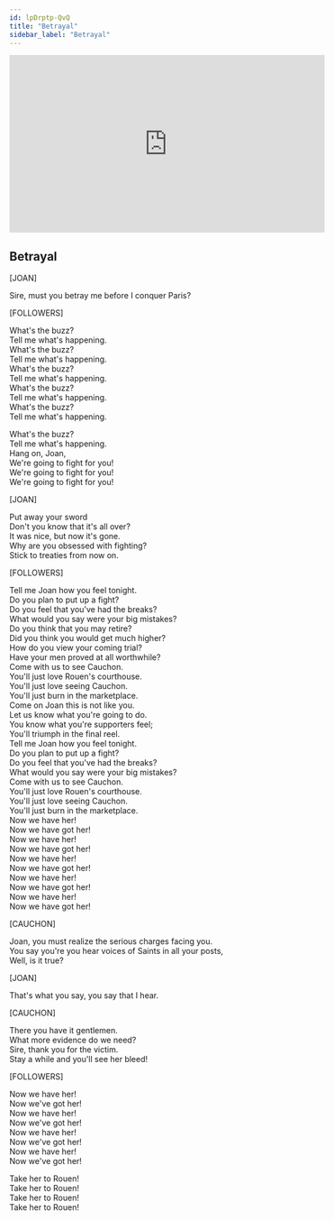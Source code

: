 ```yaml
---
id: lpDrptp-QvQ
title: "Betrayal"
sidebar_label: "Betrayal"
---
```


<div class="video-float-container">
  <iframe
    width="560"
    height="315"
    src="https://www.youtube.com/embed/lpDrptp-QvQ"
    title="YouTube video player"
    frameborder="0"
    allow="accelerometer; autoplay; clipboard-write; encrypted-media; gyroscope; picture-in-picture; web-share"
    referrerpolicy="strict-origin-when-cross-origin"
    allowfullscreen
  ></iframe>
</div>

## Betrayal

[JOAN]

Sire, must you betray me before I conquer Paris?

[FOLLOWERS]

What's the buzz?  
Tell me what's happening.   
What's the buzz?  
Tell me what's happening.  
What's the buzz?  
Tell me what's happening.  
What's the buzz?  
Tell me what's happening.  
What's the buzz?  
Tell me what's happening.

What's the buzz?  
Tell me what's happening.  
Hang on, Joan,  
We're going to fight for you!  
We're going to fight for you!  
We're going to fight for you!

[JOAN]

Put away your sword  
Don't you know that it's all over?  
It was nice, but now it's gone.  
Why are you obsessed with fighting?  
Stick to treaties from now on.

[FOLLOWERS]

Tell me Joan how you feel tonight.  
Do you plan to put up a fight?  
Do you feel that you've had the breaks?  
What would you say were your big mistakes?  
Do you think that you may retire?  
Did you think you would get much higher?  
How do you view your coming trial?  
Have your men proved at all worthwhile?  
Come with us to see Cauchon.  
You'll just love Rouen's courthouse.  
You'll just love seeing Cauchon.  
You'll just burn in the marketplace.  
Come on Joan this is not like you.  
Let us know what you're going to do.  
You know what you're supporters feel;  
You'll triumph in the final reel.  
Tell me Joan how you feel tonight.  
Do you plan to put up a fight?  
Do you feel that you've had the breaks?  
What would you say were your big mistakes?  
Come with us to see Cauchon.  
You'll just love Rouen's courthouse.  
You'll just love seeing Cauchon.  
You'll just burn in the marketplace.  
Now we have her!  
Now we have got her!  
Now we have her!  
Now we have got her!  
Now we have her!  
Now we have got her!  
Now we have her!  
Now we have got her!  
Now we have her!  
Now we have got her!

[CAUCHON]

Joan, you must realize the serious charges facing you.  
You say you're you hear voices of Saints in all your posts,  
Well, is it true?

[JOAN]

That's what you say, you say that I hear.

[CAUCHON]

There you have it gentlemen.  
What more evidence do we need?  
Sire, thank you for the victim.  
Stay a while and you'll see her bleed!

[FOLLOWERS]

Now we have her!  
Now we've got her!  
Now we have her!  
Now we've got her!  
Now we have her!  
Now we've got her!  
Now we have her!  
Now we've got her!

Take her to Rouen!   
Take her to Rouen!  
Take her to Rouen!  
Take her to Rouen!
